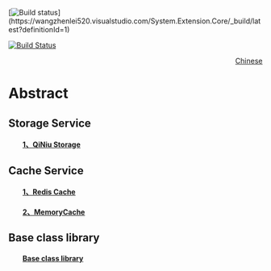 [![Build status](https://wangzhenlei520.visualstudio.com/System.Extension.Core/_apis/build/status/System.Extension.Core-ASP.NET%20Core%20(.NET%20Framework)-CI)](https://wangzhenlei520.visualstudio.com/System.Extension.Core/_build/latest?definitionId=1)

[![Build Status](https://img.shields.io/travis/com/zhenlei520/System.Extension.Core/master.svg?label=travis-ci)](https://travis-ci.com/zhenlei520/System.Extension.Core)

<p align="right"><a href="https://github.com/zhenlei520/System.Extension.Core/blob/master/README.zh-cn.md">Chinese</a></p>

# Abstract

## Storage Service
#### &emsp;&emsp;<a href="https://github.com/zhenlei520/System.Extension.Core/blob/master/src/Storage/QiNiu/README.md">1、QiNiu Storage</a>  

## Cache Service
#### &emsp;&emsp;<a href="https://github.com/zhenlei520/System.Extension.Core/blob/master/src/Cache/Redis/README.md">1、Redis Cache</a>  

#### &emsp;&emsp;<a href="https://github.com/zhenlei520/System.Extension.Core/blob/master/src/Cache/MemoryCache/README.md">2、MemoryCache</a>  

## Base class library
#### &emsp;&emsp;<a href="https://github.com/zhenlei520/System.Extension.Core/blob/master/src/Infrastructure/README.zh-cn.md">Base class library</a>     